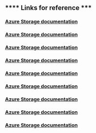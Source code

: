 
## **** Links for reference ***
### [Azure Storage documentation](https://docs.databricks.com/data/data-sources/azure/azure-storage.html#language-python)
### [Azure Storage documentation](https://www.youtube.com/watch?v=5FX4vMvduEg&list=PLY-V_O-O7h4czJkAGTM9n1_HmJ3XD1MEO&index=5)
### [Azure Storage documentation](https://medium.com/@zifah/how-to-write-data-from-an-azure-databricks-notebook-to-an-azure-blob-storage-container-283bfdf23893)
### [Azure Storage documentation](https://docs.microsoft.com/en-us/answers/questions/35165/databricks-cluster-does-not-work-with-free-trial-s.html)
### [Azure Storage documentation](https://www.kaggle.com/imdevskp/corona-virus-report)
### [Azure Storage documentation](https://hortonworks.com/wp-content/uploads/2013/05/hql_cheat_sheet.pdf)
### [Azure Storage documentation](https://docs.microsoft.com/en-us/azure/hdinsight/hadoop/apache-hadoop-use-hive-beeline)
### [Azure Storage documentation](https://docs.microsoft.com/en-us/archive/blogs/azuredatalake/hdinsight-attach-additional-azure-storage-accounts-to-the-cluster)
### [Azure Storage documentation](https://stackoverflow.com/questions/51437057/hive-external-tables-map-to-azure-blob-storage)
